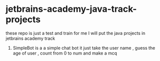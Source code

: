 # jetbrains-academy-java-track-projects
these repo is just a test and train for me 
I will put the java projects in jetbrains academy track 
1) SimpleBot is a a simple chat bot it just take the user name , guess the age of user , count from 0 to num and make a mcq  

